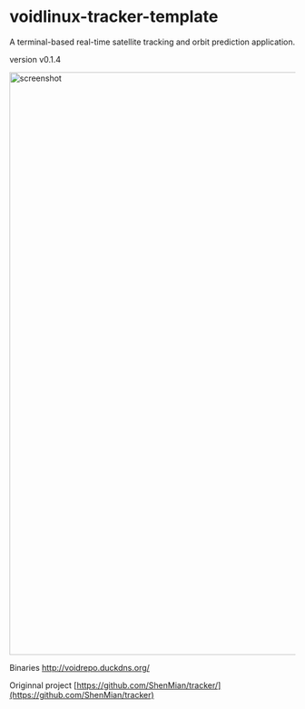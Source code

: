 # voidlinux-tracker-template
A terminal-based real-time satellite tracking and orbit prediction application.

version v0.1.4

<img width="1816" height="1027" alt="screenshot" src="https://github.com/user-attachments/assets/b977fad8-4353-4c3e-9697-87c3a072e961" />

Binaries http://voidrepo.duckdns.org/


Originnal project
[https://github.com/ShenMian/tracker/](https://github.com/ShenMian/tracker)


